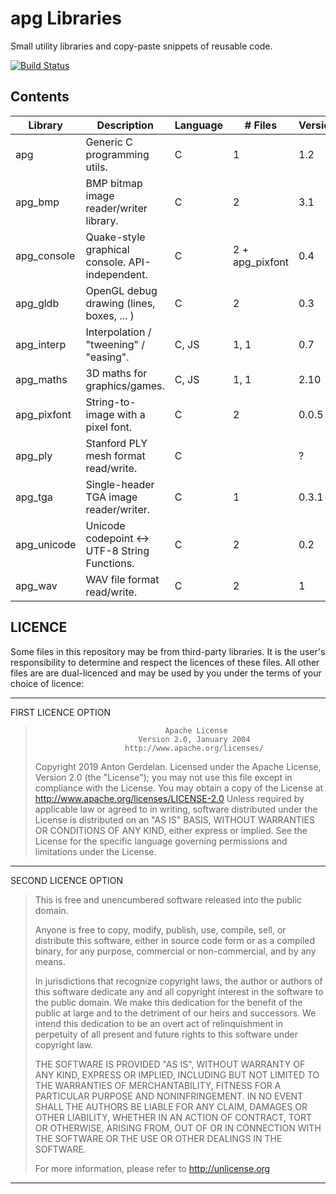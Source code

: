 # apg Libraries

Small utility libraries and copy-paste snippets of reusable code.

[![Build Status](https://travis-ci.com/capnramses/apg.svg?branch=master)](https://travis-ci.com/capnramses/apg)

## Contents

| Library     | Description                                     | Language | # Files         | Version | Fuzzed                                        |
| ----------- | ----------------------------------------------- | -------- | --------------- | ------- | --------------------------------------------- |
| apg         | Generic C programming utils.                    | C        | 1               | 1.2     | No                                            |
| apg_bmp     | BMP bitmap image reader/writer library.         | C        | 2               | 3.1     | Yes - [AFL](https://lcamtuf.coredump.cx/afl/) |
| apg_console | Quake-style graphical console. API-independent. | C        | 2 + apg_pixfont | 0.4     | No                                            |
| apg_gldb    | OpenGL debug drawing (lines, boxes, ... )       | C        | 2               | 0.3     | No                                            |
| apg_interp  | Interpolation / "tweening" / "easing".          | C, JS    | 1, 1            | 0.7     | No                                            |
| apg_maths   | 3D maths for graphics/games.                    | C, JS    | 1, 1            | 2.10    | No                                            |
| apg_pixfont | String-to-image with a pixel font.              | C        | 2               | 0.0.5   | No                                            |
| apg_ply     | Stanford PLY mesh format read/write.            | C        |                 | ?       | No                                            |
| apg_tga     | Single-header TGA image reader/writer.          | C        | 1               | 0.3.1   | No                                            |
| apg_unicode | Unicode codepoint <-> UTF-8 String Functions.   | C        | 2               | 0.2     | No                                            |
| apg_wav     | WAV file format read/write.                     | C        | 2               | 1       | No                                            |

## LICENCE

Some files in this repository may be from third-party libraries.
It is the user's responsibility to determine and respect the licences of these files.
All other files are are dual-licenced and may be used by you under the terms of your
choice of licence:

-------------------------------------------------------------------------------------
FIRST LICENCE OPTION

>                                  Apache License
>                            Version 2.0, January 2004
>                         http://www.apache.org/licenses/
>    Copyright 2019 Anton Gerdelan.
>    Licensed under the Apache License, Version 2.0 (the "License");
>    you may not use this file except in compliance with the License.
>    You may obtain a copy of the License at
>        http://www.apache.org/licenses/LICENSE-2.0
>    Unless required by applicable law or agreed to in writing, software
>    distributed under the License is distributed on an "AS IS" BASIS,
>    WITHOUT WARRANTIES OR CONDITIONS OF ANY KIND, either express or implied.
>    See the License for the specific language governing permissions and
>    limitations under the License.
-------------------------------------------------------------------------------------
SECOND LICENCE OPTION

> This is free and unencumbered software released into the public domain.
>
> Anyone is free to copy, modify, publish, use, compile, sell, or
> distribute this software, either in source code form or as a compiled
> binary, for any purpose, commercial or non-commercial, and by any
> means.
> 
> In jurisdictions that recognize copyright laws, the author or authors
> of this software dedicate any and all copyright interest in the
> software to the public domain. We make this dedication for the benefit
> of the public at large and to the detriment of our heirs and
> successors. We intend this dedication to be an overt act of
> relinquishment in perpetuity of all present and future rights to this
> software under copyright law.
> 
> THE SOFTWARE IS PROVIDED "AS IS", WITHOUT WARRANTY OF ANY KIND,
> EXPRESS OR IMPLIED, INCLUDING BUT NOT LIMITED TO THE WARRANTIES OF
> MERCHANTABILITY, FITNESS FOR A PARTICULAR PURPOSE AND NONINFRINGEMENT.
> IN NO EVENT SHALL THE AUTHORS BE LIABLE FOR ANY CLAIM, DAMAGES OR
> OTHER LIABILITY, WHETHER IN AN ACTION OF CONTRACT, TORT OR OTHERWISE,
> ARISING FROM, OUT OF OR IN CONNECTION WITH THE SOFTWARE OR THE USE OR
> OTHER DEALINGS IN THE SOFTWARE.
> 
> For more information, please refer to <http://unlicense.org>
-------------------------------------------------------------------------------------
